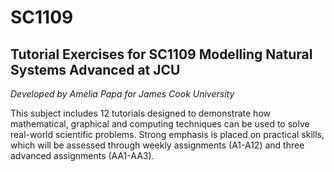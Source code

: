 # SC1109
## Tutorial Exercises for SC1109 Modelling Natural Systems Advanced at JCU

*Developed by Amelia Papa for James Cook University*

This subject includes 12 tutorials designed to demonstrate how mathematical, graphical and computing techniques can be used to solve real-world scientific problems. Strong emphasis is placed on practical skills, which will be assessed through weekly assignments (A1-A12) and three advanced assignments (AA1-AA3). 

